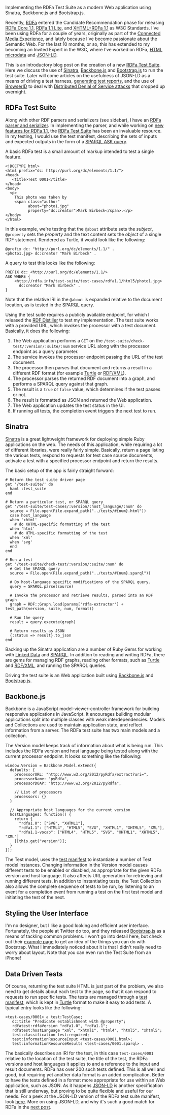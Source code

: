 <span itemprop="name" style="display:none">A new RDFa Test Harness</span>
<span itemprop="description">Implementing the RDFa Test Suite as a modern Web application using Sinatra, Backbone.js and Bootstrap.js.</span>

Recently, [RDFa][] entered the Candidate Recommendation phase for releasing
[RDFa Core 1.1][], [RDFa 1.1 Lite][], and [XHTML+RDFa 1.1][] as W3C Standards.
I've been using RDFa for a couple of years, originally as part of the [Connected Media Experience](http://connectedmediaexperience.org/),
and lately because
I've become passionate about the Semantic Web. For the last 10 months, or so, this has extended to my becoming an Invited Expert
in the W3C, where I've worked on RDFa, [HTML microdata](http://www.w3.org/TR/microdata-rdf/) and [JSON-LD][].

This is an introductory blog post on the creation of a new [RDFa Test Suite][]. Here we discuss the use of
[Sinatra][], [Backbone.js][] and [Bootstrap.js][] to run the test suite. Later will come articles on the usefulness
of JSON-LD as a means of driving a test harness, [generating test reports](http://greggkellogg.net/2012/03/20/the-use-of-json-ld-in-the-rdfa-test-harness),
and the use of [BrowserID][] to deal with [Distributed
Denial of Service attacks](https://plus.google.com/102122664946994504971/posts/QNFm43sbokn) that cropped up overnight.

## RDFa Test Suite
Along with other RDF parsers and serializers (see sidebar), I have an [RDFa parser and serializer](http://rubygems.org/gems/rdf-rdfa).
In implementing the parser, and while working on [new features for RDFa 1.1](http://ivan-herman.name/2011/12/16/where-we-are-with-rdfa-1-1/),
the [RDFa Test Suite][] has been an invaluable resource. In my testing, I would use the
test manifest, describing the sets of inputs and expected outputs in the form of a [SPARQL ASK query](http://www.w3.org/TR/rdf-sparql-query/#ask).

A basic RDFa test is a small amount of markup intended to test a single feature.

    <!DOCTYPE html>
    <html prefix="dc: http://purl.org/dc/elements/1.1/">
    <head>
       <title>Test 0001</title>
    </head>
    <body>
      <p>
        This photo was taken by
        <span class="author"
              about="photo1.jpg"
              property="dc:creator">Mark Birbeck</span>.</p>
    </body>
    </html>

In this example, we're testing that the `@about` attribute sets the _subject_, `@property` sets the _property_ and the
text content sets the _object_ of a single RDF statement. Rendered as Turtle, it would look like the following:

    @prefix dc: "http://purl.org/dc/elements/1.1/" .
    <photo1.jpg> dc:creator "Mark Birbeck" .

A query to test this looks like the following:

    PREFIX dc: <http://purl.org/dc/elements/1.1/>
    ASK WHERE {
    	<http://rdfa.info/test-suite/test-cases/rdfa1.1/html5/photo1.jpg>
    	  dc:creator "Mark Birbeck" .
    }

Note that the relative IRI in the `@about` is expanded relative to the document location, as is tested in the SPARQL query.

Using the test suite requires a publicly available endpoint, for which I released the [RDF Distiller](http://rdf.greggkellogg.net/distiller)
to test my implementation.
The test suite works with a provided URL, which invokes the processor with a test document. Basically, it does the following:

1. The Web application performs a `GET` on the `/test-suite/check-test/:version/:suite/:num` service URL along
  with the processor endpoint as a query parameter.
2. The service invokes the processor endpoint passing the URL of the test document.
3. The processor then parses that document
  and returns a result in a different RDF format (for example [Turtle][] or [RDF/XML][]).
4. The processor parses the returned RDF document into a graph, and performs a SPARQL query against that graph.
5. The result is a `true` or `false` value, which determines if the test passes or not.
6. The result is formatted as JSON and returned the Web application.
7. The Web application updates the test status in the UI.
8. If running all tests, the completion event triggers the next test to run.

## Sinatra
[Sinatra][] is a great lightweight framework for deploying simple Ruby applications on the web. The needs of this application,
while requiring a lot of different libraries, were really fairly simple. Basically, return a page listing the various tests,
respond to requests for test case source documents, activate a test with a specified processor endpoint and return the results.

The basic setup of the app is fairly straight forward:

    # Return the test suite driver page
    get '/test-suite/' do
      haml :test_suite
    end

    # Return a particular test, or SPARQL query
    get '/test-suite/test-cases/:version/:host_language/:num' do
      source = File.open(File.expand_path("../tests/#{num}.html"))
      case host_language
      when 'xhtml'
        # do XHTML-specific formatting of the test
      when 'html'
        # do HTML-specific formatting of the test
      when 'xml'
      when 'svg'
      end
    end

    # Run a test
    get '/test-suite/check-test/:version/:suite/:num' do
      # Get the SPARQL query
      source = File.open(File.expand_path("../tests/#{num}.sparql"))
      
      # Do host-language specific modifications of the SPARQL query.
      query = SPARQL.parse(source)
      
      # Invoke the processor and retrieve results, parsed into an RDF graph
      graph = RDF::Graph.load(params['rdfa-extractor'] + test_path(version, suite, num, format))

      # Run the query
      result = query.execute(graph)

      # Return results as JSON
      {:status => result}.to_json
    end

Backing up the Sinatra application are a number of Ruby Gems for working with [Linked Data][] and [SPARQL][]. In
addition to reading and writing RDFa, there are gems for managing RDF graphs, reading other formats, such as [Turtle][]
and [RDF/XML][], and running the SPARQL queries.

Driving the test suite is an Web application built using [Backbone.js][] and [Bootstrap.js][].

## Backbone.js
Backbone is a JavaScript model-viewer-controller framework for building responsive applications in
JavaScript. It encourages building modular applications split into multiple classes with weak interdependencies. Models and
Collections are used to maintain application state, and reflect information from a server. The RDFa test suite has
two main models and a collection.

The Version model keeps track of information about what is being run. This includes the RDFa version and host language being tested
along with the current processor endpoint. It looks something like the following:

    window.Version = Backbone.Model.extend({
      defaults: {
        processorURL: "http://www.w3.org/2012/pyRdfa/extract?uri=",
        processorName: "pyRdfa",
        processorDOAP: "http://www.w3.org/2012/pyRdfa",

        // List of processors
        processors: {}
      }

      // Appropriate host languages for the current version
      hostLanguages: function() {
        return {
          "rdfa1.0": ["SVG", "XHTML1"],
          "rdfa1.1": ["HTML4", "HTML5", "SVG", "XHTML1", "XHTML5", "XML"],
          "rdfa1.1-vocab": ["HTML4", "HTML5", "SVG", "XHTML1", "XHTML5", "XML"]
        }[this.get("version")];
      }
    });

The Test model, uses the [test manifest](http://rdfa.info/test-suite/manifest.ttl) to instantiate a number of
Test model instances. Changing information in the Version model causes different tests to be enabled or disabled,
as appropriate for the given RDFa version and host language. It also affects URL generation for retrieving and running
different tests. In addition to instantiating tests, the Test Collection also allows the complete sequence of tests
to be run, by listening to an event for a completion event from running a test on the first test model and initiating
the test of the next.

## Styling the User Interface
I'm no designer, but I like a good looking and efficient user interface. Fortunately, the people at Twitter do too,
and they released [Bootstrap.js][] as a means of tackling common problems. I won't go into detail here, but check out
their [example page](http://twitter.github.com/bootstrap/examples.html) to get an idea of the things you can do with Bootstrap.
What I immediately noticed about it is that I didn't really need to worry about layout. Note that you can even run
the Test Suite from an iPhone!

## Data Driven Tests
Of course, returning the test suite HTML is just part of the problem, we also need to get details about each test to
the page, so that it can respond to requests to run specific tests. The tests are managed through a
[test manifest](http://rdfa.info/test-suite/manifest.ttl), which is kept in [Turtle][] format to make it easy to add
tests. A typical entry looks like the following:

    <test-cases/0001> a test:TestCase;
       dc:title "Predicate establishment with @property";
       rdfatest:rdfaVersion "rdfa1.0", "rdfa1.1";
       rdfatest:hostLanguage "xml", "xhtml1", "html4", "html5", "xhtml5";
       test:classification test:required;
       test:informationResourceInput <test-cases/0001.html>;
       test:informationResourceResults <test-cases/0001.sparql> .

The basically describes an IRI for the test, in this case `test-cases/0001` relative to the location of the test suite,
the title of the test, the RDFa versions and host languages it applies to and a reference to the input and result documents.
RDFa has over 200 such tests defined. This is all well and good, but requiring yet another data format is an added complication.
Better to have the tests defined in a format more appropriate for use within an Web application, such as JSON. As it happens
[JSON-LD][] is another specification that is still underway, but proving to be quite flexible and useful for our needs. For a
peek at the JSON-LD version of the RDFa test suite manifest, look [here](http://rdfa.info/test-suite/manifest.json).
More on using JSON-LD, and why it's such a good match for RDFa in the [next post](http://greggkellogg.net/2012/03/20/the-use-of-json-ld-in-the-rdfa-test-harness).

[JSON-LD]:          http://json-ld.org/
[RDFa]:             http://rdfa.info/
[XHTML+RDFa 1.1]:   http://www.w3.org/TR/xhtml-rdfa/
[RDFa Core 1.1]:    http://www.w3.org/TR/rdfa-core/
[RDFa 1.1 Lite]:    http://www.w3.org/TR/rdfa-lite/
[Sinatra]:          http://www.sinatrarb.com/
[Backbone.js]:      http://backbonejs.org/
[Bootstrap.js]:     http://twitter.github.com/bootstrap/index.html
[RDFa Test Suite]:  http://rdfa.info/test-suite/
[BrowserID]:        https://browserid.org/
[EARL]:             http://www.w3.org/TR/EARL10-Schema/
[Linked Data]:      http://rubygems.org/gems/linkeddata
[SPARQL]:           http://rubygems.org/gems/sparql
[Turtle]:           http://www.w3.org/TR/turtle/
[RDF/XML]:          http://www.w3.org/TR/REC-rdf-syntax/
